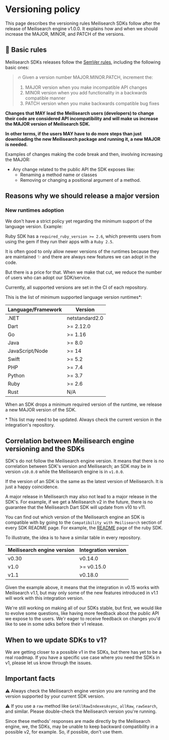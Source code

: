 # Versioning policy

This page describes the versioning rules Meilisearch SDKs follow after the release of Meilisearch engine v1.0.0. It explains how and when we should increase the MAJOR, MINOR, and PATCH of the versions.

## 🤖 Basic rules

Meilisearch SDKs releases follow the [SemVer rules](https://semver.org/), including the following basic ones:

> 🔥 Given a version number MAJOR.MINOR.PATCH, increment the:
>
> 1. MAJOR version when you make incompatible API changes
> 2. MINOR version when you add functionality in a backwards compatible manner
> 3. PATCH version when you make backwards compatible bug fixes


**Changes that MAY lead the Meilisearch users (developers) to change their code are considered API incompatibility and will make us increase the MAJOR version of Meilisearch SDK.**

**In other terms, if the users MAY have to do more steps than just downloading the new Meilisearch package and running it, a new MAJOR is needed.**

Examples of changes making the code break and then, involving increasing the MAJOR:

- Any change related to the public API the SDK exposes like:
    - Renaming a method name or classes
    - Removing or changing a positional argument of a method.

## Reasons why we should release a major version

### New runtimes adoption

We don't have a strict policy yet regarding the minimum support of the language version. Example:

Ruby SDK has a `required_ruby_version >= 2.6`, which prevents users from using the gem if they run their apps with a `Ruby 2.5`.

It is often good to only allow newer versions of the runtimes because they are maintained :sparkles: and there are always new features we can adopt in the code.

But there is a price for that. When we make that cut, we reduce the number of users who can adopt our SDK/service.

Currently, all supported versions are set in the CI of each repository.

This is the list of minimum supported language version runtimes*:

| Language/Framework | Version |
| ------------------ | ------- |
| .NET | netstandard2.0 |
| Dart | >= 2.12.0 |
| Go | >= 1.16 |
| Java | >= 8.0 |
| JavaScript/Node | >= 14 |
| Swift | >= 5.2 |
| PHP | >= 7.4 |
| Python | >= 3.7 |
| Ruby | >= 2.6 |
| Rust | N/A |

When an SDK drops a minimum required version of the runtime, we release a new MAJOR version of the SDK.

\* This list may need to be updated. Always check the current version in the integration's repository.

## Correlation between Meilisearch engine versioning and the SDKs

SDK's do not follow the Meilisearch engine version. It means that there is no correlation between SDK's version and Meilisearch; an SDK may be in version `v10.0.0` while the Meilisearch engine is in `v1.0.0`.

If the version of an SDK is the same as the latest version of Meilisearch. It is just a happy coincidence.

A major release in Meilisearch may also not lead to a major release in the SDK's. For example, if we get a Meilisearch v2 in the future, there is no guarantee that the Meilisearch Dart SDK will update from v10 to v11.

You can find out which version of the Meilisearch engine an SDK is compatible with by going to the `Compatibility with Meilisearch` section of every SDK README page. For example, the [README](https://github.com/meilisearch/meilisearch-ruby/#-compatibility-with-meilisearch) page of the ruby SDK.

To illustrate, the idea is to have a similar table in every repository.

| Meilisearch engine version | Integration version |
| -------------------------- | ------------------- |
| v0.30 | v0.14.0 |
| v1.0 | >= v0.15.0 |
| v1.1 | v0.18.0 |

Given the example above, it means that the integration in v0.15 works with Meilisearch v1.1, but may only some of the new features introduced in v1.1 will work with this integration version.

We're still working on making all of our SDKs stable, but first, we would like to evolve some questions, like having more feedback about the public API we expose to the users. We'r eager to receive feedback on changes you'd like to see in some sdks before their v1 release.

## When to we update SDKs to v1?

We are getting closer to a possible v1 in the SDKs, but there has yet to be a real roadmap.
If you have a specific use case where you need the SDKs in v1, please let us know through the issues.

## Important facts

:warning: Always check the Meilisearch engine version you are running and the version supported by your current SDK version.

:warning: If you use a `raw` method like `GetAllRawIndexesAsync`, `allRaw`, `rawSearch`, and similar. Please double-check the Meilisearch version you're running.

Since these methods' responses are made directly by the Meilisearch engine, we, the SDKs, may be unable to keep backward compatibility in a possible v2, for example. So, if possible, don't use them.
